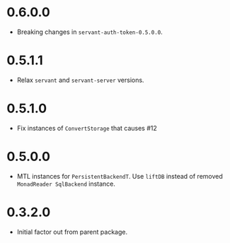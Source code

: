 0.6.0.0
=======

* Breaking changes in `servant-auth-token-0.5.0.0`.

0.5.1.1
=======

* Relax `servant` and `servant-server` versions.

0.5.1.0
=======

* Fix instances of `ConvertStorage` that causes #12

0.5.0.0
=======

* MTL instances for `PersistentBackendT`. Use `liftDB` instead of removed `MonadReader SqlBackend` instance.

0.3.2.0
=======

* Initial factor out from parent package.

